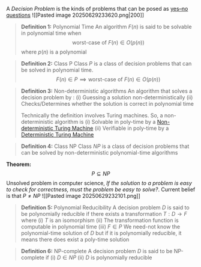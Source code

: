 A *Decision Problem* is the kinds of problems that can be posed as [yes–no questions](https://en.wikipedia.org/wiki/Yes%E2%80%93no_question "Yes–no question")
![[Pasted image 20250629233620.png|200]]



> **Definition 1:** Polynomial Time
> An algorithm $F(n)$ is said to be solvable in polynomial time when  $$ \text{worst-case of }F(n) \in O(p(n))$$  where $p(n)$ is a polynomial

> **Definition 2:** Class P
> Class $P$ is a class of decision problems that can be solved in polynomial time.
> $$F(n) \in P \implies \text{worst-case of }F(n) \in O(p(n))$$

> **Definition 3:** Non-deterministic algorithms
> An algorithm that solves a decision problem by :
> (i) Guessing a solution non-deterministically
> (ii) Checks/Determines whether the solution is correct in polynomial time
> 
> Technically the definition involves Turing machines. So, a non-deterministic algorithm is
> (i) Solvable in poly-time by a [Non-deterministic Turing Machine](https://en.wikipedia.org/wiki/Nondeterministic_Turing_machine)
> (ii) Verifiable in poly-time by a [Deterministic Turing Machine](https://en.wikipedia.org/wiki/Turing_machine)

> **Definition 4:** Class NP
> Class $NP$ is a class of decision problems that can be solved by non-deterministic polynomial-time algorithms

**Theorem:** 
$$ P \subseteq NP$$
Unsolved problem in computer science, *If the solution to a problem is easy to check for correctness, must the problem be easy to solve?*. Current belief is that $P \ne NP$
![[Pasted image 20250629232101.png]]

> **Definition 5:** Polynomial Reducibility
> A decision problem $D$ is said to be polynomially reducible if there exists a transformation $T: D \to F$ where 
> (i) $T$ is an isomorphism 
> (ii) The transformation function is computable in polynomial time
> (iii) $F \in P$ 
> We need-not know the polynomial-time solution of $D$ but if it is polynomially reducible, it means there does exist a poly-time solution

> **Definition 6:** NP-complete
> A decision problem $D$ is said to be NP-complete if
> (i) $D \in NP$
> (ii) $D$ is polynomially reducible